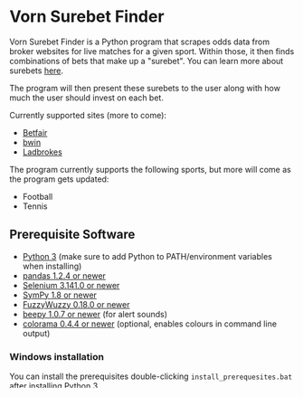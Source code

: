 # Vorn Surebet Finder

Vorn Surebet Finder is a Python program that scrapes odds data from broker websites for live matches for a given sport.
Within those, it then finds combinations of bets that make up a "surebet". You can learn more about surebets
[here](https://betblazers.com/guide/sure-bets).

The program will then present these surebets to the user along with how much the user should invest on each bet.

Currently supported sites (more to come):
- [Betfair](https://www.betfair.com/sport/)
- [bwin](https://sports.bwin.com/en/sports)
- [Ladbrokes](https://sports.ladbrokes.com/)

The program currently supports the following sports, but more will come as the program gets updated:
- Football
- Tennis

## Prerequisite Software

- [Python 3](https://www.python.org/) (make sure to add Python to PATH/environment variables when installing)
- [pandas 1.2.4 or newer](https://pandas.pydata.org/)
- [Selenium 3.141.0 or newer](https://github.com/SeleniumHQ/selenium/)
- [SymPy 1.8 or newer](https://www.sympy.org/en/index.html)
- [FuzzyWuzzy 0.18.0 or newer](https://github.com/seatgeek/fuzzywuzzy)
- [beepy 1.0.7 or newer](https://pypi.org/project/beepy/) (for alert sounds)
- [colorama 0.4.4 or newer](https://pypi.org/project/colorama/) (optional, enables colours in command line output)

### Windows installation

You can install the prerequisites double-clicking `install_prerequesites.bat` after installing Python 3.

### Mac and Linux installation

First, install Homebrew, which is a very useful package manager for MacOS and Linux. I recommend having this regardless
of whether or not it's to use this program. You can install it with the following command:

```commandline
/bin/bash -c "$(curl -fsSL https://raw.githubusercontent.com/Homebrew/install/HEAD/install.sh)"
```

Run `install_prerequisites.sh` from the terminal to install the prerequisites. This will also install required libraries
for Chromedriver, so don't skip this step!

### Updating Chromedriver

I will try my best to keep the included Chromedriver up to date with the latest stable version of Chrome, but sometimes 
I may miss an update by a few days. If you wish to update it yourself, please download the relevant version of
Chromedriver from [here](https://chromedriver.chromium.org/downloads) and replace the correct file in the `chromedriver`
directory.

For Windows, this is `chromedriver.exe`, and for MacOS and Linux it's `chromedriver_mac` and `chromedriver_linux`
respectively.

## Program Installation

Vorn Surebet Finder can either be installed by downloading the repository from
[the GitHub page](https://github.com/isaacharrisholt/vorn-surebet-finder) or by running the following command if git
is installed on your machine:
```commandline
git clone https://github.com/isaacharrisholt/vorn-surebet-finder
```

## Usage
     
Follow the instructions for your operating system below.

### Windows

Once you've installed the [prerequisites](#prerequisite-software), double click `start_windows.bat`. That's it. Bish 
bash bosh.

### Mac and Linux

Run the `start_unix.sh` file once you've installed the [prerequisites](#prerequisite-software). You can do this with the
following command:

```commandline
source start_unix.sh
```

### Using the program

The program will ask which sport you'd like to check surebets for. I recommend not choosing the same sport all the time,
as this can start to look suspicious to bookies. Similarly, don't switch sports all over the place.

The program will then guide you through the rest of the process yourself, but should you have any issues, please raise
them with [@isaacharrisholt](https://github.com/isaacharrisholt).

## To-Dos

There are a few more things I want to do with this project. The current to-do list is below, but if you think of
anything you'd like added, please let me know!

- [x] Support for 3 sites
- [ ] Support for 5 sites
- [ ] Support for 10 sites!
- [ ] SUPPORT FOR 15 SITES!!!
- [ ] Support for 5 sports
- [ ] Support for 10 sports
- [ ] Add a GUI

## Contribute

Pull requests welcome, though if you want to make a major change, please open an issue first for discussion.

If you'd like to contribute by providing support for a new site, please create a Python file called `<sitename>.py` then
open an issue or message [@isaacharrisholt](https://github.com/isaacharrisholt). Please also ensure you follow the same
structure as I've done, so if I need to make changes in the future it's easy to find things.

## Credits

**Devs:**
- So far, just me.

**Inspiration:**
- [Frank Andrade on Medium](https://frank-andrade.medium.com/)

## License

Vorn Surebet Finder is licensed under [GNU GPLv3](https://www.gnu.org/licenses/gpl-3.0.en.html).
